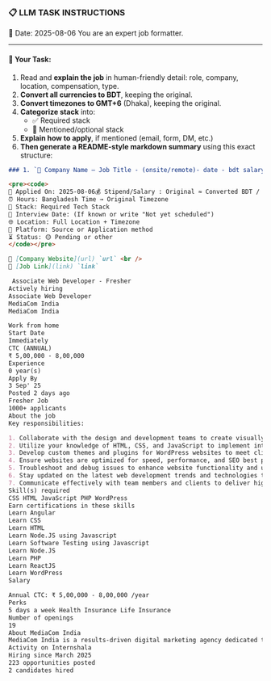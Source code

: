 ### 📋 LLM TASK INSTRUCTIONS  
📅 Date: 2025-08-06
You are an expert job formatter.

---

#### 🔧 Your Task:
1. Read and **explain the job** in human-friendly detail: role, company, location, compensation, type.  
2. **Convert all currencies to BDT**, keeping the original.  
3. **Convert timezones to GMT+6** (Dhaka), keeping the original.  
4. **Categorize stack** into:  
   - ✅ Required stack  
   - 🔧 Mentioned/optional stack  
5. **Explain how to apply**, if mentioned (email, form, DM, etc.)  
6. **Then generate a README-style markdown summary** using this exact structure:

```markdown
### 1. `🏢 Company Name — Job Title - (onsite/remote)- date - bdt salary`

<pre><code>
📅 Applied On: 2025-08-06💰 Stipend/Salary : Original ≈ Converted BDT / Monthly
⏰ Hours: Bangladesh Time → Original Timezone
🧰 Stack: Required Tech Stack
📆 Interview Date: (If known or write "Not yet scheduled")
🌐 Location: Full Location + Timezone
🧭 Platform: Source or Application method
⏳ Status: 🟡 Pending or other
</code></pre>

🔗 [Company Website](url) `url` <br />
🔗 [Job Link](link) `link`

 Associate Web Developer - Fresher
Actively hiring
Associate Web Developer
MediaCom India
MediaCom India

Work from home
Start Date
Immediately
CTC (ANNUAL)
₹ 5,00,000 - 8,00,000
Experience
0 year(s)
Apply By
3 Sep' 25
Posted 2 days ago
Fresher Job
1000+ applicants
About the job
Key responsibilities:

1. Collaborate with the design and development teams to create visually appealing and user-friendly websites
2. Utilize your knowledge of HTML, CSS, and JavaScript to implement interactive features and animations
3. Develop custom themes and plugins for WordPress websites to meet client requirements
4. Ensure websites are optimized for speed, performance, and SEO best practices
5. Troubleshoot and debug issues to enhance website functionality and user experience
6. Stay updated on the latest web development trends and technologies to implement innovative solutions
7. Communicate effectively with team members and clients to deliver high-quality projects on time and within budget
Skill(s) required
CSS HTML JavaScript PHP WordPress
Earn certifications in these skills
Learn Angular
Learn CSS
Learn HTML
Learn Node.JS using Javascript
Learn Software Testing using Javascript
Learn Node.JS
Learn PHP
Learn ReactJS
Learn WordPress
Salary

Annual CTC: ₹ 5,00,000 - 8,00,000 /year
Perks
5 days a week Health Insurance Life Insurance
Number of openings
19
About MediaCom India
MediaCom India is a results-driven digital marketing agency dedicated to helping brands grow in the ever-evolving digital landscape. We specialize in SEO, social media marketing, content creation, paid advertising, and data-driven marketing strategies that drive engagement, boost visibility, and maximize ROI. With a blend of creativity and analytics, we craft tailored marketing solutions that connect businesses with their target audience and deliver measurable results. Whether you're looking to build brand awareness, increase website traffic, or improve conversions, MediaCom India ensures that your brand stays ahead of the competition.
Activity on Internshala
Hiring since March 2025
223 opportunities posted
2 candidates hired


```